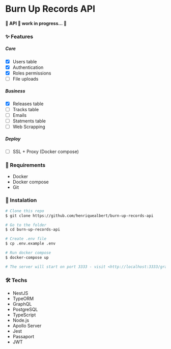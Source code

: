 # Burn Up Records API

#### 🚧  API 🚀 work in progress...  🚧

### ✨ Features

##### Core
- [x] Users table
- [x] Authentication
- [x] Roles permissions
- [ ] File uploads

##### Business
- [x] Releases table
- [ ] Tracks table
- [ ] Emails
- [ ] Statments table
- [ ] Web Scrapping

##### Deploy
- [ ] SSL + Proxy (Docker compose)

### 🎲 Requirements
- Docker
- Docker compose
- Git

### 🚀 Instalation
```bash
# Clone this repo
$ git clone https://github.com/henriquealbert/burn-up-records-api

# Go to the folder
$ cd burn-up-records-api

# Create .env file
$ cp .env.example .env

# Run docker compose
$ docker-compose up

# The server will start on port 3333 - visit <http://localhost:3333/graphql> to play with the GraphQL Playground
```

### 🛠 Techs
- NestJS
- TypeORM
- GraphQL
- PostgreSQL
- TypeScript
- Node.js
- Apollo Server
- Jest
- Passaport
- JWT
